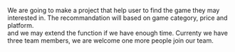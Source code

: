 We are going to make a project that help user to find the game they may interested in. The recommandation will based on game category, price and platform.  
and we may extend the function if we have enough time. Currenty we have three team members, we are welcome one more people join our team.
